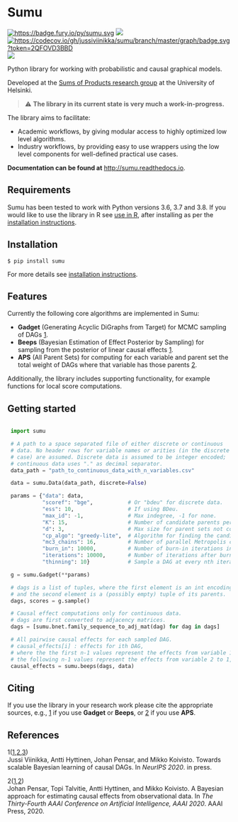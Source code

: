 
# Sumu

<a href="https://badge.fury.io/py/sumu" class="reference external image-reference"><img src="https://badge.fury.io/py/sumu.svg" alt="https://badge.fury.io/py/sumu.svg" /></a> ![](https://github.com/jussiviinikka/sumu/workflows/build/badge.svg)<a href="https://codecov.io/gh/jussiviinikka/sumu" class="reference external image-reference"><img src="https://codecov.io/gh/jussiviinikka/sumu/branch/master/graph/badge.svg?token=2QFOVD3BBD" alt="https://codecov.io/gh/jussiviinikka/sumu/branch/master/graph/badge.svg?token=2QFOVD3BBD" /></a> ![](https://img.shields.io/pypi/dm/sumu.svg)

Python library for working with probabilistic and causal graphical models.

Developed at the <a href="https://www.cs.helsinki.fi/u/mkhkoivi/sopu.html#sopu" class="reference external">Sums of Products research group</a> at the University of Helsinki.

> :warning: **The library in its current state is very much a work-in-progress.**

The library aims to facilitate:

-   Academic workflows, by giving modular access to highly optimized low level algorithms.
-   Industry workflows, by providing easy to use wrappers using the low level components for well-defined practical use cases.

**Documentation can be found at** <http://sumu.readthedocs.io>.

## Requirements

Sumu has been tested to work with Python versions 3.6, 3.7 and 3.8. If you would like to use the library in R see <a href="https://sumu.readthedocs.io/en/latest/use-in-R.html" class="reference internal"><span class="doc">use in R</span></a>, after installing as per the <a href="https://sumu.readthedocs.io/en/latest/installation.html" class="reference internal"><span class="doc">installation instructions</span></a>.

## Installation

    $ pip install sumu

For more details see <a href="https://sumu.readthedocs.io/en/latest/installation.html" class="reference internal"><span class="doc">installation instructions</span></a>.

## Features

Currently the following core algorithms are implemented in Sumu:
-   **Gadget** (Generating Acyclic DiGraphs from Target) for MCMC sampling of DAGs <a href="#viinikka-2020a" id="id1" class="footnote-reference brackets">1</a>.
-   **Beeps** (Bayesian Estimation of Effect Posterior by Sampling) for sampling from the posterior of linear causal effects <a href="#viinikka-2020a" id="id2" class="footnote-reference brackets">1</a>.
-   **APS** (All Parent Sets) for computing for each variable and parent set the total weight of DAGs where that variable has those parents <a href="#pensar-2020" id="id3" class="footnote-reference brackets">2</a>.

Additionally, the library includes supporting functionality, for example functions for local score computations.

## Getting started
```python

 import sumu

 # A path to a space separated file of either discrete or continuous
 # data. No header rows for variable names or arities (in the discrete
 # case) are assumed. Discrete data is assumed to be integer encoded;
 # continuous data uses "." as decimal separator.
 data_path = "path_to_continuous_data_with_n_variables.csv"

 data = sumu.Data(data_path, discrete=False)

 params = {"data": data,
           "scoref": "bge",           # Or "bdeu" for discrete data.
           "ess": 10,                 # If using BDeu.
           "max_id": -1,              # Max indegree, -1 for none.
           "K": 15,                   # Number of candidate parents per variable (< n).
           "d": 3,                    # Max size for parent sets not constrained to candidates.
           "cp_algo": "greedy-lite",  # Algorithm for finding the candidate parents.
           "mc3_chains": 16,          # Number of parallel Metropolis coupled Markov chains.
           "burn_in": 10000,          # Number of burn-in iterations in the chain.
           "iterations": 10000,       # Number of iterations after burn-in.
           "thinning": 10}            # Sample a DAG at every nth iteration.

 g = sumu.Gadget(**params)

 # dags is a list of tuples, where the first element is an int encoding a node
 # and the second element is a (possibly empty) tuple of its parents.
 dags, scores = g.sample()

 # Causal effect computations only for continuous data.
 # dags are first converted to adjacency matrices.
 dags = [sumu.bnet.family_sequence_to_adj_mat(dag) for dag in dags]

 # All pairwise causal effects for each sampled DAG.
 # causal_effects[i] : effects for ith DAG,
 # where the the first n-1 values represent the effects from variable 1 to 2, ..., n,
 # the following n-1 values represent the effects from variable 2 to 1, 3, ..., n, etc.
 causal_effects = sumu.beeps(dags, data)

```
## Citing

If you use the library in your research work please cite the appropriate sources, e.g., <a href="#viinikka-2020a" id="id4" class="footnote-reference brackets">1</a> if you use **Gadget** or **Beeps**, or <a href="#pensar-2020" id="id5" class="footnote-reference brackets">2</a> if you use **APS**.

## References

<span class="brackets">1</span><span class="fn-backref">([1](#id1),[2](#id2),[3](#id4))</span>  
Jussi Viinikka, Antti Hyttinen, Johan Pensar, and Mikko Koivisto. Towards scalable Bayesian learning of causal DAGs. In *NeurIPS 2020*. in press.

<span class="brackets">2</span><span class="fn-backref">([1](#id3),[2](#id5))</span>  
Johan Pensar, Topi Talvitie, Antti Hyttinen, and Mikko Koivisto. A Bayesian approach for estimating causal effects from observational data. In *The Thirty-Fourth AAAI Conference on Artificial Intelligence, AAAI 2020*. AAAI Press, 2020.
